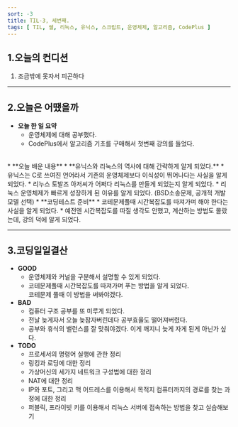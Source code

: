 ```yaml
---
sort: -3
title: TIL-3, 세번째.
tags: [ TIL, 쉘, 리눅스, 유닉스, 스크립트, 운영체제, 알고리즘, CodePlus ]
---
```


## 1.오늘의 컨디션
1. 조금밖에 못자서 피곤하다

***

## 2.오늘은 어땠을까
* **오늘 한 일 요약**  
  * 운영체제에 대해 공부했다.
  * CodePlus에서 알고리즘 기초를 구매해서 첫번째 강의를 들었다.
<br>
* **오늘 배운 내용**  
  * **유닉스와 리눅스의 역사에 대해 간략하게 알게 되었다.**
    * 유닉스는 C로 쓰여진 언어라서 기존의 운영체제보다 이식성이 뛰어나다는 사실을 알게 되었다.
    * 리누스 토발즈 아저씨가 어쩌다 리눅스를 만들게 되었는지 알게 되었다.
    * 리눅스 운영체제가 빠르게 성장하게 된 이유를 알게 되었다.  
      (BSD소송문제, 공개적 개발모델 선택)
  * **코딩테스트 준비**
    * 코테문제풀때 시간복잡도를 따져가며 해야 한다는 사실을 알게 되었다.
      * 예전엔 시간복잡도를 따질 생각도 안했고, 계산하는 방법도 몰랐는데, 강의 덕에 알게 되었다.
    
***

## 3.코딩일일결산
* **GOOD**
  * 운영체제와 커널을 구분해서 설명할 수 있게 되었다.
  * 코테문제풀때 시간복잡도를 따져가며 푸는 방법을 알게 되었다.  
    코테문제 풀때 이 방법을 써봐야겠다.
* **BAD**
  * 컴퓨터 구조 공부를 또 미루게 되었다.
  * 전날 늦게자서 오늘 늦잠자버린데다 공부효율도 떨어져버렸다. 
  * 공부와 휴식의 밸런스를 잘 맞춰야겠다. 이게 깨지니 늦게 자게 된게 아닌가 싶다.
* **TODO**
  * 프로세서의 명령어 실행에 관한 정리
  * 링킹과 로딩에 대한 정리
  * 가상머신의 세가지 네트워크 구성법에 대한 정리
  * NAT에 대한 정리
  * IP와 포트, 그리고 맥 어드레스를 이용해서 목적지 컴퓨터까지의 경로를 찾는 과정에 대한 정리
  * 퍼블릭, 프라이빗 키를 이용해서 리눅스 서버에 접속하는 방법을 찾고 실습해보기

